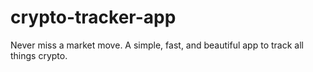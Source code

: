 # crypto-tracker-app
Never miss a market move. A simple, fast, and beautiful app to track all things crypto.
